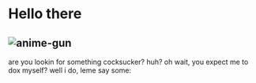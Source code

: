 # Hello there
![anime-gun](https://github.com/DarkReaperBoy/DarkReaperBoy/assets/110972562/38510bf5-58f0-4a6b-bd26-4f5db9fb14b0)
----
are you lookin for something cocksucker? huh?
oh wait, you expect me to dox myself? 
well i do, leme say some:
